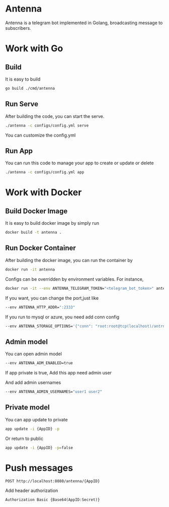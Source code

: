 # Antenna
Antenna is a telegram bot implemented in Golang, broadcasting message to subscribers.

# Work with Go
## Build
It is easy to build
```bash
go build ./cmd/antenna
```

## Run Serve
After building the code, you can start the serve.
```bash
./antenna -c configs/config.yml serve
```
You can customize the config.yml

## Run App
You can run this code to manage your app to create or update or delete
```bash
./antenna -c configs/config.yml app
```

# Work with Docker
## Build Docker Image
It is easy to build docker image by simply run
```bash
docker build -t antenna .
```

## Run Docker Container
After building the docker image, you can run the container by
```bash
docker run -it antenna
```
Configs can be overridden by environment variables. For instance,
```bash
docker run -it --env ANTENNA_TELEGRAM_TOKEN="<telegram_bot_token>" antenna
```

If you want, you can change the port,just like
```bash
--env ANTENNA_HTTP_ADDR=":2333"
```

If you run to mysql or azure, you need add conn config
```bash
--env ANTENNA_STORAGE_OPTIONS='{"conn": "root:root@tcp(localhost)/antrnna?charset=utf8"}'
```

## Admin model
You can open admin model
```bash
--env ANTENNA_ADM_ENABLED=true
```
If app private is true, Add this app need admin user

And add admin usernames
```bash
--env ANTENNA_ADMIN_USERNAMES="user1 user2"
```

## Private model
You can app update to private
```bash
app update -i {AppID} -p
```
Or return to public
```bash
app update -i {AppID} -p=false
```

# Push messages
```
POST http://localhost:8080/antenna/{AppID}
```
Add header authorization
```
Authorization Basic {Base64(AppID:Secret)}
```
